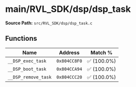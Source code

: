 # main/RVL_SDK/dsp/dsp_task

**Source Path:** `src/RVL_SDK/dsp/dsp_task.c`

## Functions

| Name | Address | Match % |
|------|---------|---------|
| `__DSP_exec_task` | `0x804CC8F0` | :white_check_mark: (100.0%) |
| `__DSP_boot_task` | `0x804CCA94` | :white_check_mark: (100.0%) |
| `__DSP_remove_task` | `0x804CCC20` | :white_check_mark: (100.0%) |